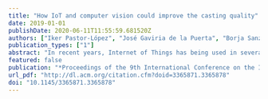 ```yaml
---
title: "How IoT and computer vision could improve the casting quality"
date: 2019-01-01
publishDate: 2020-06-11T11:55:59.681520Z
authors: ["Iker Pastor-López", "José Gaviria de la Puerta", "Borja Sanz", "Aitor Goti", "Pablo G. Bringas"]
publication_types: ["1"]
abstract: "In recent years, Internet of Things has being used in several fields of modern life. The possibility of having an interconnection between all the related objects through data opens up a world of research in different fields. Among these fields, IoT technology is considered to make a significant impact in casting industry and the whole casting process. Moreover, the casting industry is an exceptionally critical field since it directly provides elements to other industries. Therefore, castings are subjected to a series of very rigorous quality controls which must be validated by the entire manufacturing process. Considering that the casting process has to be interconnected in order to foresee the state of the each piece before it is produced, it is vitally important that all sub-processes feed back into the system to learn from errors. In this work, we presented a new methodology for the detection and categorization of the imperfections on the surface of the castings. Among these defects, we particularly focused on inclusions, cold laps and misruns. To this end, we first compared several features extracted from the obtained images in order to highlight the regions of the casting that may be affected. And then, we applied several machine-learning techniques to classify the regions. The final results were carried to the starting point of the process to use them in the models to predict the quality of new castings."
featured: false
publication: "*Proceedings of the 9th International Conference on the Internet of Things  - IoT 2019*"
url_pdf: "http://dl.acm.org/citation.cfm?doid=3365871.3365878"
doi: "10.1145/3365871.3365878"
---
```


